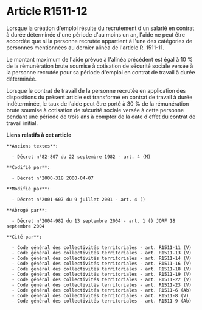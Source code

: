 # Article R1511-12

Lorsque la création d'emploi résulte du recrutement d'un salarié en contrat à durée déterminée d'une période d'au moins un
an, l'aide ne peut être accordée que si la personne recrutée appartient à l'une des catégories de personnes mentionnées au
dernier alinéa de l'article R. 1511-11.

Le montant maximum de l'aide prévue à l'alinéa précédent est égal à 10 % de la rémunération brute soumise à cotisation de
sécurité sociale versée à la personne recrutée pour sa période d'emploi en contrat de travail à durée déterminée.

Lorsque le contrat de travail de la personne recrutée en application des dispositions du présent article est transformé en
contrat de travail à durée indéterminée, le taux de l'aide peut être porté à 30 % de la rémunération brute soumise à
cotisation de sécurité sociale versée à cette personne pendant une période de trois ans à compter de la date d'effet du
contrat de travail initial.

**Liens relatifs à cet article**

	**Anciens textes**:

	  - Décret n°82-807 du 22 septembre 1982 - art. 4 (M)

	**Codifié par**:

	  - Décret n°2000-318 2000-04-07

	**Modifié par**:

	  - Décret n°2001-607 du 9 juillet 2001 - art. 4 ()

	**Abrogé par**:

	  - Décret n°2004-982 du 13 septembre 2004 - art. 1 () JORF 18 septembre 2004

	**Cité par**:

	  - Code général des collectivités territoriales - art. R1511-11 (V)
	  - Code général des collectivités territoriales - art. R1511-13 (V)
	  - Code général des collectivités territoriales - art. R1511-14 (V)
	  - Code général des collectivités territoriales - art. R1511-16 (V)
	  - Code général des collectivités territoriales - art. R1511-18 (V)
	  - Code général des collectivités territoriales - art. R1511-19 (V)
	  - Code général des collectivités territoriales - art. R1511-22 (V)
	  - Code général des collectivités territoriales - art. R1511-23 (V)
	  - Code général des collectivités territoriales - art. R1511-6 (Ab)
	  - Code général des collectivités territoriales - art. R1511-8 (V)
	  - Code général des collectivités territoriales - art. R1511-9 (Ab)
